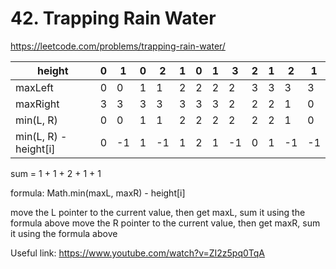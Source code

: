 # 42. Trapping Rain Water

https://leetcode.com/problems/trapping-rain-water/

| height                | 0   | 1   | 0   | 2   | 1   | 0   | 1   | 3   | 2   | 1   | 2   | 1   |
| --------------------- | --- | --- | --- | --- | --- | --- | --- | --- | --- | --- | --- | --- |
| maxLeft               | 0   | 0   | 1   | 1   | 2   | 2   | 2   | 2   | 3   | 3   | 3   | 3   |
| maxRight              | 3   | 3   | 3   | 3   | 3   | 3   | 3   | 2   | 2   | 2   | 1   | 0   |
| min(L, R)             | 0   | 0   | 1   | 1   | 2   | 2   | 2   | 2   | 2   | 2   | 1   | 0   |
| min(L, R) - height[i] | 0   | -1  | 1   | -1  | 1   | 2   | 1   | -1  | 0   | 1   | -1  | -1  |

sum = 1 + 1 + 2 + 1 + 1

formula: Math.min(maxL, maxR) - height[i]

move the L pointer to the current value, then get maxL, sum it using the formula above
move the R pointer to the current value, then get maxR, sum it using the formula above

Useful link: https://www.youtube.com/watch?v=ZI2z5pq0TqA
